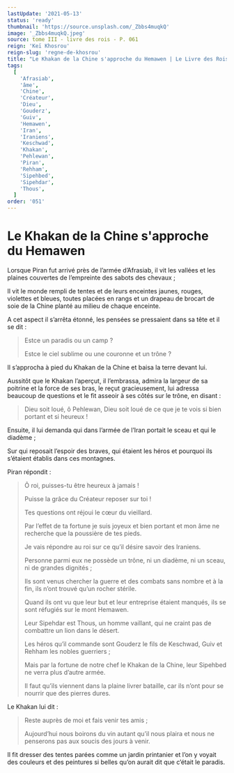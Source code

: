 ```yaml
---
lastUpdate: '2021-05-13'
status: 'ready'
thumbnail: 'https://source.unsplash.com/_Zbbs4muqkQ'
image: '_Zbbs4muqkQ.jpeg'
source: tome III - livre des rois - P. 061
reign: 'Keï Khosrou'
reign-slug: 'regne-de-khosrou'
title: "Le Khakan de la Chine s'approche du Hemawen | Le Livre des Rois | Shâhnâmeh"
tags:
  [
    'Afrasiab',
    'âme',
    'Chine',
    'Créateur',
    'Dieu',
    'Gouderz',
    'Guiv',
    'Hemawen',
    'Iran',
    'Iraniens',
    'Keschwad',
    'Khakan',
    'Pehlewan',
    'Piran',
    'Rehham',
    'Sipehbed',
    'Sipehdar',
    'Thous',
  ]
order: '051'
---
```


# Le Khakan de la Chine s'approche du Hemawen

Lorsque Piran fut arrivé près de l’armée d’Afrasiab, il vit les vallées et les plaines couvertes de l’empreinte des sabots des chevaux ;

Il vit le monde rempli de tentes et de leurs enceintes jaunes, rouges, violettes et bleues, toutes placées en rangs et un drapeau de brocart de soie de la Chine planté au milieu de chaque enceinte.

A cet aspect il s’arrêta étonné, les pensées se pressaient dans sa tête et il se dit :

> Estce un paradis ou un camp ?
>
> Estce le ciel sublime ou une couronne et un trône ?

Il s’approcha à pied du Khakan de la Chine et baisa la terre devant lui.

Aussitôt que le Khakan l’aperçut, il l’embrassa, admira la largeur de sa poitrine et la force de ses bras, le reçut gracieusement, lui adressa beaucoup de questions et le fit asseoir à ses côtés sur le trône, en disant :

> Dieu soit loué, ô Pehlewan, Dieu soit loué de ce que je te vois si bien portant et si heureux !

Ensuite, il lui demanda qui dans l’armée de l’Iran portait le sceau et qui le diadème ;

Sur qui reposait l’espoir des braves, qui étaient les héros et pourquoi ils s’étaient établis dans ces montagnes.

Piran répondit :

> Ô roi, puisses-tu être heureux à jamais !
>
> Puisse la grâce du Créateur reposer sur toi !
>
> Tes questions ont réjoui le cœur du vieillard.
>
> Par l’effet de ta fortune je suis joyeux et bien portant et mon âme ne recherche que la poussière de tes pieds.
>
> Je vais répondre au roi sur ce qu’il désire savoir des Iraniens.
>
> Personne parmi eux ne possède un trône, ni un diadème, ni un sceau, ni de grandes dignités ;
>
> Ils sont venus chercher la guerre et des combats sans nombre et à la fin, ils n’ont trouvé qu’un rocher stérile.
>
> Quand ils ont vu que leur but et leur entreprise étaient manqués, ils se sont réfugiés sur le mont Hemawen.
>
> Leur Sipehdar est Thous, un homme vaillant, qui ne craint pas de combattre un lion dans le désert.
>
> Les héros qu’il commande sont Gouderz le fils de Keschwad, Guiv et Rehham les nobles guerriers ;
>
> Mais par la fortune de notre chef le Khakan de la Chine, leur Sipehbed ne verra plus d’autre armée.
>
> Il faut qu’ils viennent dans la plaine livrer bataille, car ils n’ont pour se nourrir que des pierres dures.

Le Khakan lui dit :

> Reste auprès de moi et fais venir tes amis ;
>
> Aujourd’hui nous boirons du vin autant qu’il nous plaira et nous ne penserons pas aux soucis des jours à venir.

Il fit dresser des tentes parées comme un jardin printanier et l’on y voyait des couleurs et des peintures si belles qu’on aurait dit que c’était le paradis.
